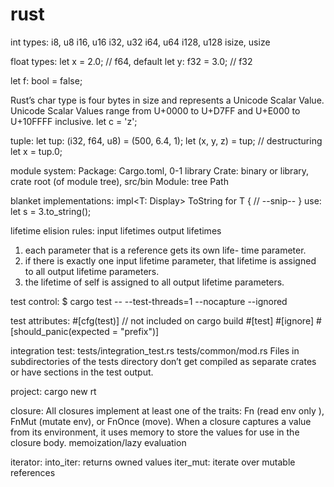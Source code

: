 # rust

int types:
i8, u8
i16, u16
i32, u32
i64, u64
i128, u128
isize, usize

float types:
let x = 2.0; // f64, default
let y: f32 = 3.0; // f32

let f: bool = false;

Rust’s char type is four bytes in size and represents a Unicode Scalar Value.
Unicode Scalar Values range from U+0000 to U+D7FF and U+E000 to U+10FFFF inclusive.
let c = 'z';

tuple:
let tup: (i32, f64, u8) = (500, 6.4, 1);
let (x, y, z) = tup; // destructuring
let x = tup.0;

module system:
Package: Cargo.toml, 0-1 library
Crate: binary or library, crate root (of module tree), src/bin
Module: tree
Path

blanket implementations:
impl<T: Display> ToString for T {
    // --snip--
}
use:
let s = 3.to_string();

lifetime elision rules:
input lifetimes
output lifetimes
1) each parameter that is a reference gets its own life- time parameter.
2) if there is exactly one input lifetime parameter, that lifetime is assigned to all output lifetime parameters.
3) the lifetime of self is assigned to all output lifetime parameters.

test control:
$ cargo test -- --test-threads=1 --nocapture --ignored

test attributes:
#[cfg(test)] // not included on cargo build
#[test]
#[ignore]
#[should_panic(expected = "prefix")]

integration test:
tests/integration_test.rs
tests/common/mod.rs
    Files in subdirectories of the tests directory don’t get compiled as separate crates or have sections in the test output.

project:
cargo new rt

closure:
All closures implement at least one of the traits: Fn (read env only ), FnMut (mutate env), or FnOnce (move).
When a closure captures a value from its environment, it uses memory to store the values for use in the closure body.
memoization/lazy evaluation

iterator:
into_iter: returns owned values
iter_mut: iterate over mutable references
